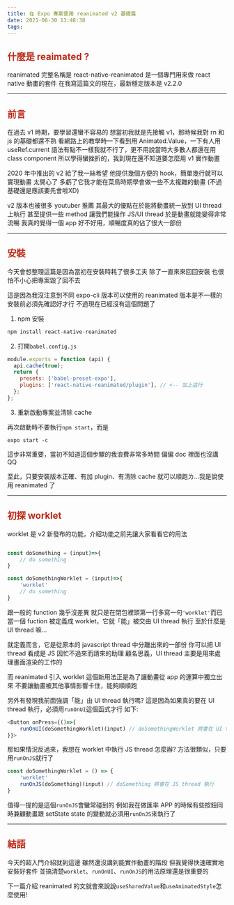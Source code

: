 ```yaml
---
title: 在 Expo 專案使用 reanimated v2 基礎篇
date: 2021-06-30 13:48:38
tags:
---
```


## <font color="#BC2C1A">什麼是 reaimated ?</font>

reanimated 完整名稱是 react-native-reanimated
是一個專門用來做 react native 動畫的套件
在我寫這篇文的現在，最新穩定版本是 v2.2.0

---

## <font color="#BC2C1A">前言</font>

在過去 v1 時期，要學習還蠻不容易的
想當初我就是先接觸 v1，那時候我對 rn 和 js 的基礎都還不熟
看網路上的教學時一下看到用 Animated.Value，一下有人用 useRef.current
語法有點不一樣我就不行了，更不用說當時大多數人都還在用 class component
所以學得蠻挫折的，我到現在還不知道要怎麼用 v1 實作動畫

2020 年中推出的 v2 給了我一絲希望
他提供幾個方便的 hook，簡單幾行就可以實現動畫
太開心了
多虧了它我才能在菜鳥時期學會做一些不太複雜的動畫
(不過基礎還是應該要先會啦XD)

v2 版本也被很多 youtuber 推薦
其最大的優點在於能將動畫統一放到 UI thread 上執行
甚至提供一些 method 讓我們能操作 JS/UI thread
於是動畫就能變得非常流暢
我真的覺得一個 app 好不好用，順暢度真的佔了很大一部份

---

## <font color="#BC2C1A">安裝</font>

今天會想整理這篇是因為當初在安裝時耗了很多工夫
除了一直來來回回安裝
也很怕不小心把專案毀了回不去

這是因為我沒注意到不同 expo-cli 版本可以使用的 reanimated 版本是不一樣的
安裝前必須先確認好才行
不過現在已經沒有這個問題了

1. npm 安裝

```javascript
npm install react-native-reanimated
```

2. 打開`babel.config.js`

```javascript
module.exports = function (api) {
  api.cache(true);
  return {
    presets: ['babel-preset-expo'],
    plugins: ['react-native-reanimated/plugin'], // <-- 加上這行
  };
};
```

3. 重新啟動專案並清除 cache

再次啟動時不要執行`npm start`，而是

```
expo start -c
```

這步非常重要，當初不知道這個步驟的我浪費非常多時間
偏偏 doc 裡面也沒講 QQ

至此，只要安裝版本正確、有加 plugin、有清除 cache
就可以順跑ㄌ...我是說使用 reanimated 了

---

## <font color="#BC2C1A">初探 worklet</font>

worklet 是 v2 新發布的功能，介紹功能之前先讓大家看看它的用法

```javascript

const doSomething = (input)=>{
    // do something
}

const doSomethingWorklet = (input)=>{
    'worklet'
    // do something
}

```

跟一般的 function 幾乎沒差異
就只是在閉包裡頭第一行多寫一句`'worklet'`而已
當一個 fuction 被定義成 worklet，它就「能」被交由 UI thread 執行
至於什麼是 UI thread 嘛...

就定義而言，它是從原本的 javascript thread 中分離出來的一部份
你可以把 UI thread 看成是 JS 因忙不過來而請來的助理
顧名思義，UI thread 主要是用來處理畫面渲染的工作的

而 reanimated 引入 worklet 這個新用法正是為了讓動畫從 app 的運算中獨立出來
不要讓動畫被其他事情影響卡住，能夠順順跑

另外有發現我前面強調「能」由 UI thread 執行嗎?
這是因為如果真的要在 UI thread 執行，必須用`runOnUI`這個函式才行
如下:

```javascript
<Button onPress={()=>{
    runOnUI(doSomethingWorklet)(input) // doSomethingWorklet 將會在 UI thread 執行
}}>
```

那如果情況反過來，我想在 worklet 中執行 JS thread 怎麼辦?
方法很類似，只要用`runOnJS`就行了

```javascript
const doSomethingWorklet = () => {
    'worklet'
    runOnJS(doSomething)(input) // doSomething 將會在 JS thread 執行
}
```

值得一提的是這個`runOnJS`會蠻常碰到的
例如我在做匯率 APP 的時候有些按鈕同時兼顧動畫跟 setState
state 的變動就必須用`runOnJS`來執行了

---

## <font color="#BC2C1A">結語</font>

今天的超入門介紹就到這邊
雖然還沒講到能實作動畫的階段
但我覺得快速確實地安裝好套件
並搞清楚`worklet`、`runOnUI`、`runOnJS`的用法原理還是很重要的

下一篇介紹 reanimated 的文就會來說說`useSharedValue`和`useAnimatedStyle`怎麼使用!